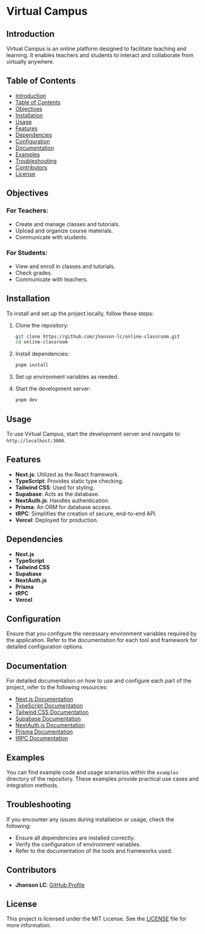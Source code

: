# Virtual Campus

## Introduction
Virtual Campus is an online platform designed to facilitate teaching and learning. It enables teachers and students to interact and collaborate from virtually anywhere.

## Table of Contents
- [Introduction](#introduction)
- [Table of Contents](#table-of-contents)
- [Objectives](#objectives)
- [Installation](#installation)
- [Usage](#usage)
- [Features](#features)
- [Dependencies](#dependencies)
- [Configuration](#configuration)
- [Documentation](#documentation)
- [Examples](#examples)
- [Troubleshooting](#troubleshooting)
- [Contributors](#contributors)
- [License](#license)

## Objectives
### For Teachers:
- Create and manage classes and tutorials.
- Upload and organize course materials.
- Communicate with students.

### For Students:
- View and enroll in classes and tutorials.
- Check grades.
- Communicate with teachers.

## Installation
To install and set up the project locally, follow these steps:

1. Clone the repository:
    ```sh
    git clone https://github.com/jhonson-lc/online-classroom.git
    cd online-classroom
    ```

2. Install dependencies:
    ```sh
    pnpm install
    ```

3. Set up environment variables as needed.

4. Start the development server:
    ```sh
    pnpm dev
    ```

## Usage
To use Virtual Campus, start the development server and navigate to `http://localhost:3000`.

## Features
- **Next.js**: Utilized as the React framework.
- **TypeScript**: Provides static type checking.
- **Tailwind CSS**: Used for styling.
- **Supabase**: Acts as the database.
- **NextAuth.js**: Handles authentication.
- **Prisma**: An ORM for database access.
- **tRPC**: Simplifies the creation of secure, end-to-end API.
- **Vercel**: Deployed for production.

## Dependencies
- **Next.js**
- **TypeScript**
- **Tailwind CSS**
- **Supabase**
- **NextAuth.js**
- **Prisma**
- **tRPC**
- **Vercel**

## Configuration
Ensure that you configure the necessary environment variables required by the application. Refer to the documentation for each tool and framework for detailed configuration options.

## Documentation
For detailed documentation on how to use and configure each part of the project, refer to the following resources:
- [Next.js Documentation](https://nextjs.org/docs)
- [TypeScript Documentation](https://www.typescriptlang.org/docs)
- [Tailwind CSS Documentation](https://tailwindcss.com/docs)
- [Supabase Documentation](https://supabase.io/docs)
- [NextAuth.js Documentation](https://next-auth.js.org/getting-started/introduction)
- [Prisma Documentation](https://www.prisma.io/docs)
- [tRPC Documentation](https://trpc.io/docs)

## Examples
You can find example code and usage scenarios within the `examples` directory of the repository. These examples provide practical use cases and integration methods.

## Troubleshooting
If you encounter any issues during installation or usage, check the following:
- Ensure all dependencies are installed correctly.
- Verify the configuration of environment variables.
- Refer to the documentation of the tools and frameworks used.

## Contributors
- **Jhonson LC**: [GitHub Profile](https://github.com/jhonson-lc)

## License
This project is licensed under the MIT License. See the [LICENSE](./LICENSE) file for more information.
